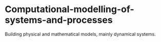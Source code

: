 # Computational-modelling-of-systems-and-processes
Building physical and mathematical models, mainly dynamical systems.
